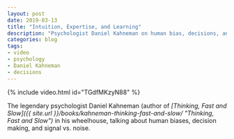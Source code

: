```yaml
---
layout: post
date: 2019-03-13
title: "Intuition, Expertise, and Learning"
description: "Psychologist Daniel Kahneman on human bias, decisions, and noise."
categories: blog
tags:
- video
- psychology
- Daniel Kahneman
- decisions
---
```


{% include video.html id="TGdfMKzyN88" %}

The legendary psychologist Daniel Kahneman (author of _[Thinking, Fast and Slow]({{ site.url }}/books/kahneman-thinking-fast-and-slow/ "Thinking, Fast and Slow")_ in his wheelhouse, talking about human biases, decision making, and signal vs. noise.
